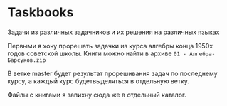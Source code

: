 # Taskbooks
Задачи из различных задачников и их решения на различных языках

Первыми я хочу прорешать задачки из курса алгебры конца 1950х годов советской школы. Книги можно найти в архиве `01 - Алгебра-Барсуков.zip`

В ветке master будет результат прорешивания задач по последнему курсу, а каждый курс будетвыделяться в отдельную ветку.

Файлы с книгами я запихну сюда же в отдельный каталог.
